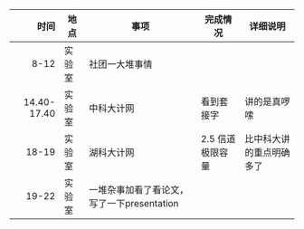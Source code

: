 |时间|地点|事项|完成情况|详细说明|
|---:|---|---|---|---|
|8-12|实验室|社团一大堆事情|||
|14.40-17.40|实验室|中科大计网|看到套接字|讲的是真啰嗦|
|18-19|实验室|湖科大计网|2.5 信道极限容量|比中科大讲的重点明确多了|
|19-22|实验室|一堆杂事加看了看论文，写了一下presentation|||